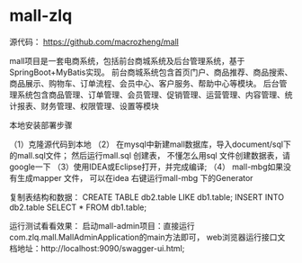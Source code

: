 # mall-zlq
源代码： https://github.com/macrozheng/mall

mall项目是一套电商系统，包括前台商城系统及后台管理系统，基于SpringBoot+MyBatis实现。
前台商城系统包含首页门户、商品推荐、商品搜索、商品展示、购物车、订单流程、会员中心、客户服务、帮助中心等模块。
后台管理系统包含商品管理、订单管理、会员管理、促销管理、运营管理、内容管理、统计报表、财务管理、权限管理、设置等模块

本地安装部署步骤
    
（1）克隆源代码到本地
（2） 在mysql中新建mall数据库，导入document/sql下的mall.sql文件；
    然后运行mall.sql 创建表， 不懂怎么用sql 文件创建数据表，请google一下
（3）使用IDEA或Eclipse打开，并完成编译;
（4） mall-mbg如果没有生成mapper 文件， 可以在idea 右键运行mall-mbg 下的Generator
  
  复制表结构和数据：
  CREATE TABLE db2.table LIKE db1.table;
  INSERT INTO db2.table SELECT * FROM db1.table;



运行测试看看效果：
    启动mall-admin项目：直接运行com.zlq.mall.MallAdminApplication的main方法即可， 
    web浏览器运行接口文档地址：http://localhost:9090/swagger-ui.html;

